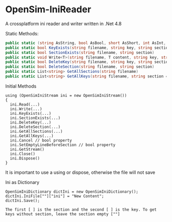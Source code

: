 # OpenSim-IniReader
A crossplatform ini reader and writer written in .Net 4.8

Static Methods:
```cs
public static (string AsString, bool AsBool, short AsShort, int AsInt, long AsLong, float AsFloat, double AsDouble) Read(string filename, string key, string section = null)
public static bool KeyExists(string filename, string key, string section = null)
public static bool SectionExists(string filename, string section)
public static void Write<T>(string filename, T content, string key, string section = null)
public static bool DeleteKey(string filename, string key, string section = null)
public static bool DeleteSection(string filename, string section)
public static List<string> GetAllSections(string filename)
public static List<string> GetAllKeys(string filename, string section = "")
```

Initial Methods
```
using (OpenSimIniStream ini = new OpenSimIniStream())
{
  ini.Read(...)
  ini.Write(...)
  ini.KeyExists(...)
  ini.SectionExists(...)
  ini.DeleteKey(...)
  ini.DeleteSection(...)
  ini.GetAllSections(...)
  ini.GetAllKeys(...)
  ini.Cancel // bool property
  ini.SetEmptyLineBeforeSection // bool property
  ini.GetStream()
  ini.Close()
  ini.Dispose()
}
```
It is important to use a using or dispose, otherwise the file will not save

Ini as Dictionary
```
OpenSimIniDictionary dictIni = new OpenSimIniDictionary();
dictIni.IniFile[""]["ini"] = "New Content";
dictIni.Save();

The first [ ] is the section and the second [ ] is the key. To get keys without section, leave the section empty [""]
```
